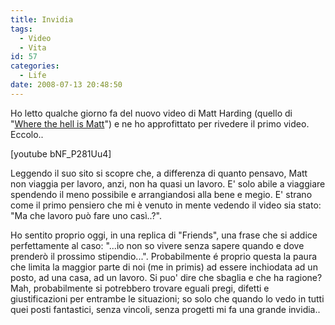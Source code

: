```yaml
---
title: Invidia
tags:
  - Video
  - Vita
id: 57
categories:
  - Life
date: 2008-07-13 20:48:50
---
```


Ho letto qualche giorno fa del nuovo video di Matt Harding (quello di "[Where the hell is Matt](http://www.wherethehellismatt.com)") e ne ho approfittato per rivedere il primo video. Eccolo..

[youtube bNF_P281Uu4]

Leggendo il suo sito si scopre che, a differenza di quanto pensavo, Matt non viaggia per lavoro, anzi, non ha quasi un lavoro. E' solo abile a viaggiare spendendo il meno possibile e arrangiandosi alla bene e megio. E' strano come il primo pensiero che mi è venuto in mente vedendo il video sia stato: "Ma che lavoro può fare uno casì..?".

Ho sentito proprio oggi, in una replica di "Friends", una frase che si addice perfettamente al caso: "...io non so vivere senza sapere quando e dove prenderò il prossimo stipendio...". Probabilmente é proprio questa la paura che limita la maggior parte di noi (me in primis) ad essere inchiodata ad un posto, ad una casa, ad un lavoro. Si puo' dire che sbaglia e che ha ragione? Mah, probabilmente si potrebbero trovare eguali pregi, difetti e giustificazioni per entrambe le situazioni; so solo che quando lo vedo in tutti quei posti fantastici, senza vincoli, senza progetti mi fa una grande invidia..